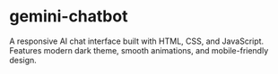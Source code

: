 # gemini-chatbot
A responsive AI chat interface built with HTML, CSS, and JavaScript. Features modern dark theme, smooth animations, and mobile-friendly design.
